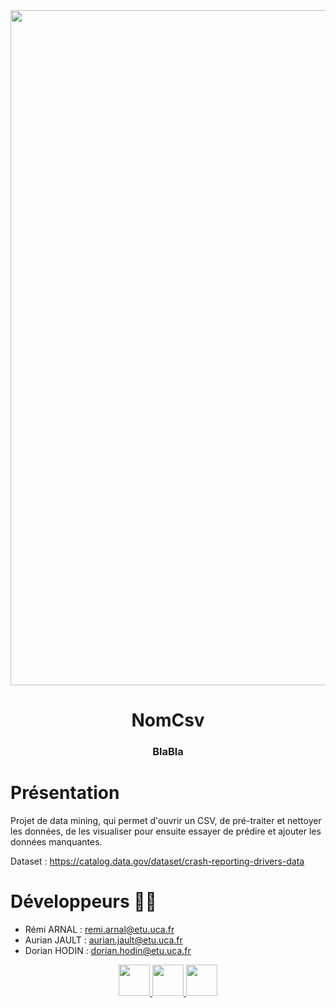 <div align = center>

<img src="https://codefirst.iut.uca.fr/git/Picksteel/NomCsv/raw/branch/master/Documentation/assets/pickaxeBackground.png" width="1080" height="">

# **NomCsv** 
### BlaBla
</div>


# Présentation

Projet de data mining, qui permet d'ouvrir un CSV, de pré-traiter et nettoyer les données, de les visualiser pour ensuite essayer de prédire et ajouter les données manquantes.

Dataset : https://catalog.data.gov/dataset/crash-reporting-drivers-data


# Développeurs 🧑‍💻

- Rémi ARNAL : remi.arnal@etu.uca.fr
- Aurian JAULT : aurian.jault@etu.uca.fr
- Dorian HODIN : dorian.hodin@etu.uca.fr



<div align="center">

<a href = "https://codefirst.iut.uca.fr/git/aurian.jault">
<img src="https://codefirst.iut.uca.fr/git/avatars/e617cf1cc0d6e769f4dc33604f04525b?size=870" width="50" >
</a>

<a href = "https://codefirst.iut.uca.fr/git/remi.arnal">
<img src="https://codefirst.iut.uca.fr/git/avatars/c13b7679488b8dcdf7d551b52f579bcd?size=870" width="50" >
</a>

<a href = "https://codefirst.iut.uca.fr/git/dorian.hodin">
<img src="https://codefirst.iut.uca.fr/git/avatars/1987ef0b5b65f4d208cb3250a24b4794?size=870" width="50" >
</a>

</div>
